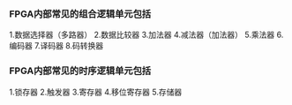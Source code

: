 ### FPGA内部常见的组合逻辑单元包括
1.数据选择器（多路器）
2.数据比较器
3.加法器
4.减法器（加法器）
5.乘法器
6.编码器
7.译码器
8.码转换器

### FPGA内部常见的时序逻辑单元包括
1.锁存器
2.触发器
3.寄存器
4.移位寄存器
5.存储器